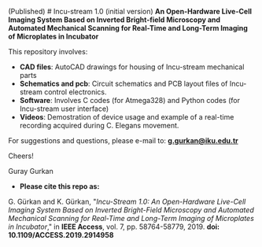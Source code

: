 (Published) # Incu-stream 1.0 (initial version)
**An Open-Hardware Live-Cell Imaging System Based on Inverted Bright-field Microscopy and Automated Mechanical Scanning for Real-Time and Long-Term Imaging of Microplates in Incubator**

This repository involves:
  - **CAD files**: AutoCAD drawings for housing of Incu-stream mechanical parts
  - **Schematics and pcb**: Circuit schematics and PCB layout files of Incu-stream control electronics.
  - **Software**: Involves C codes (for Atmega328) and Python codes (for Incu-stream user interface)
  - **Videos**: Demostration of device usage and example of a real-time recording acquired during C. Elegans movement.

For suggestions and questions, please e-mail to: **g.gurkan@iku.edu.tr**

Cheers!

Guray Gurkan

* **Please cite this repo as:** 

G. Gürkan and K. Gürkan, "*Incu-Stream 1.0: An Open-Hardware Live-Cell Imaging System Based on Inverted Bright-Field Microscopy and Automated Mechanical Scanning for Real-Time and Long-Term Imaging of Microplates in Incubator*," in **IEEE Access**, vol. 7, pp. 58764-58779, 2019. **doi: 10.1109/ACCESS.2019.2914958**




  
